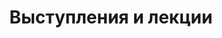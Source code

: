 ---
title: "Выступления и лекции"
description: "Learn how to use Congo and its features."

cascade:
  showDate: true
  showAuthor: true
  invertPagination: true
---